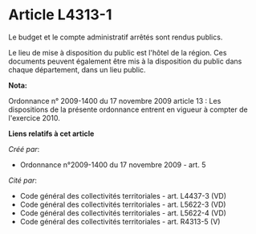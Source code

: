 # Article L4313-1

Le budget et le compte administratif arrêtés sont rendus publics. 

Le lieu de mise à disposition du public est l'hôtel de la région. Ces documents peuvent également être mis à la disposition
du public dans chaque département, dans un lieu public.

**Nota:**

Ordonnance n° 2009-1400 du 17 novembre 2009 article 13 : Les dispositions de la présente ordonnance entrent en vigueur à
compter de l'exercice 2010.

**Liens relatifs à cet article**

_Créé par_:

  - Ordonnance n°2009-1400 du 17 novembre 2009 - art. 5

_Cité par_:

  - Code général des collectivités territoriales - art. L4437-3 (VD)
  - Code général des collectivités territoriales - art. L5622-3 (VD)
  - Code général des collectivités territoriales - art. L5622-4 (VD)
  - Code général des collectivités territoriales - art. R4313-5 (V)
